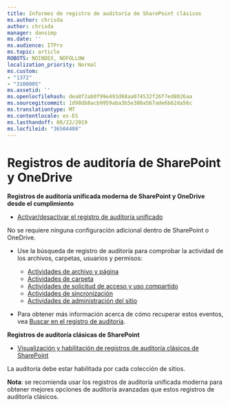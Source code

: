 ```yaml
---
title: Informes de registro de auditoría de SharePoint clásicos
ms.author: chrisda
author: chrisda
manager: dansimp
ms.date: ''
ms.audience: ITPro
ms.topic: article
ROBOTS: NOINDEX, NOFOLLOW
localization_priority: Normal
ms.custom:
- "1372"
- "3100005"
ms.assetid: ''
ms.openlocfilehash: dea8f2ab0f99e493d68aa074532f26f7ed8026aa
ms.sourcegitcommit: 1d98db8acb9959aba3b5e308a567ade6b62da56c
ms.translationtype: MT
ms.contentlocale: es-ES
ms.lasthandoff: 08/22/2019
ms.locfileid: "36504408"
---
```

# <a name="sharepoint-and-onedrive-audit-logs"></a>Registros de auditoría de SharePoint y OneDrive

**Registros de auditoría unificada moderna de SharePoint y OneDrive desde el cumplimiento**

- [Activar/desactivar el registro de auditoría unificado](https://docs.microsoft.com/office365/securitycompliance/turn-audit-log-search-on-or-off) 

No se requiere ninguna configuración adicional dentro de SharePoint o OneDrive.

- Use la búsqueda de registro de auditoría para comprobar la actividad de los archivos, carpetas, usuarios y permisos:

    - [Actividades de archivo y página](https://docs.microsoft.com/office365/securitycompliance/search-the-audit-log-in-security-and-compliance)
    - [Actividades de carpeta](https://docs.microsoft.com/office365/securitycompliance/search-the-audit-log-in-security-and-compliance#folder-activities)
    - [Actividades de solicitud de acceso y uso compartido](https://docs.microsoft.com/office365/securitycompliance/search-the-audit-log-in-security-and-compliance#sharing-and-access-request-activities)
    - [Actividades de sincronización](https://docs.microsoft.com/office365/securitycompliance/search-the-audit-log-in-security-and-compliance#synchronization-activities)
    - [Actividades de administración del sitio](https://docs.microsoft.com/office365/securitycompliance/search-the-audit-log-in-security-and-compliance#site-administration-activities)
- Para obtener más información acerca de cómo recuperar estos eventos, vea [Buscar en el registro de auditoría](https://docs.microsoft.com/office365/securitycompliance/search-the-audit-log-in-security-and-compliance#search-the-audit-log).

**Registros de auditoría clásicas de SharePoint**

- [Visualización y habilitación de registros de auditoría clásicos de SharePoint](https://support.office.com/article/view-audit-log-reports-b37c5869-1b47-4a82-a30d-ea20070fe527)

La auditoría debe estar habilitada por cada colección de sitios. 

**Nota**: se recomienda usar los registros de auditoría unificada moderna para obtener mejores opciones de auditoría avanzadas que estos registros de auditoría clásicos.

